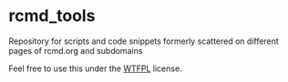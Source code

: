 # rcmd_tools
Repository for scripts and code snippets formerly scattered on different pages of rcmd.org and subdomains

Feel free to use this under the [WTFPL](http://www.wtfpl.net/about/) license.
